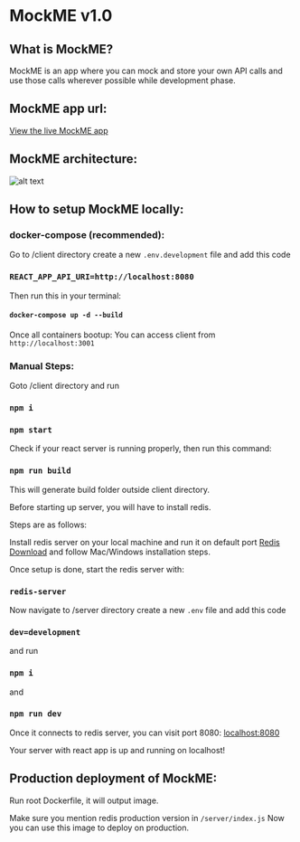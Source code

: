 # MockME v1.0

## What is MockME?

MockME is an app where you can mock and store your own API calls and use those
calls wherever possible while development phase.

## MockME app url:

[View the live MockME app](https://mockme.in/)

## MockME architecture:

![alt text](https://github.com/tusharjo/mockme/blob/master/client/public/image/mockme-architecture.jpg?raw=true)

## How to setup MockME locally:

### docker-compose (recommended):

Go to /client directory create a new `.env.development` file and add this code

### `REACT_APP_API_URI=http://localhost:8080`

Then run this in your terminal:

#### `docker-compose up -d --build`

Once all containers bootup: You can access client from `http://localhost:3001`

### Manual Steps:

Goto /client directory and run

### `npm i`

### `npm start`

Check if your react server is running properly, then run this command:

### `npm run build`

This will generate build folder outside client directory.

Before starting up server, you will have to install redis.

Steps are as follows:

Install redis server on your local machine and run it on default port
[Redis Download](https://redis.io/download) and follow Mac/Windows installation
steps.

Once setup is done, start the redis server with:

### `redis-server`

Now navigate to /server directory create a new `.env` file and add this code

### `dev=development`

and run

### `npm i`

and

### `npm run dev`

Once it connects to redis server, you can visit port 8080:
[localhost:8080](http://localhost:8080)

Your server with react app is up and running on localhost!

## Production deployment of MockME:

Run root Dockerfile, it will output image.

Make sure you mention redis production version in `/server/index.js` Now you can
use this image to deploy on production.
